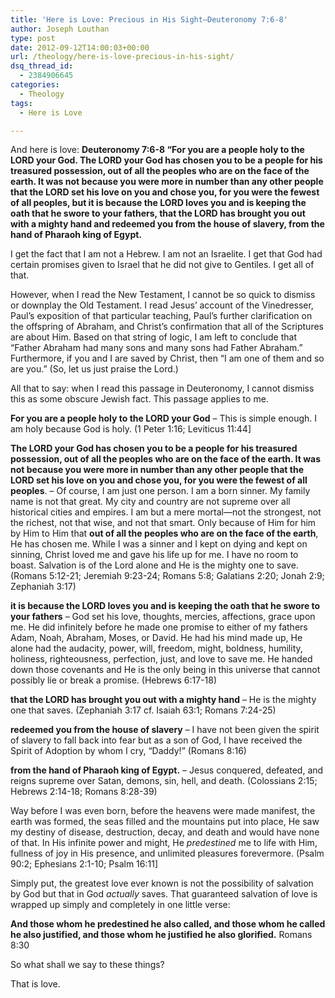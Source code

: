 ```yaml
---
title: 'Here is Love: Precious in His Sight—Deuteronomy 7:6-8'
author: Joseph Louthan
type: post
date: 2012-09-12T14:00:03+00:00
url: /theology/here-is-love-precious-in-his-sight/
dsq_thread_id:
  - 2384906645
categories:
  - Theology
tags:
  - Here is Love

---
```

And here is love: **Deuteronomy 7:6-8 “For you are a people holy to the LORD your God. The LORD your God has chosen you to be a people for his treasured possession, out of all the peoples who are on the face of the earth. It was not because you were more in number than any other people that the LORD set his love on you and chose you, for you were the fewest of all peoples, but it is because the LORD loves you and is keeping the oath that he swore to your fathers, that the LORD has brought you out with a mighty hand and redeemed you from the house of slavery, from the hand of Pharaoh king of Egypt.**

I get the fact that I am not a Hebrew. I am not an Israelite. I get that God had certain promises given to Israel that he did not give to Gentiles. I get all of that.

However, when I read the New Testament, I cannot be so quick to dismiss or downplay the Old Testament. I read Jesus’ account of the Vinedresser, Paul’s exposition of that particular teaching, Paul’s further clarification on the offspring of Abraham, and Christ’s confirmation that all of the Scriptures are about Him. Based on that string of logic, I am left to conclude that “Father Abraham had many sons and many sons had Father Abraham.” Furthermore, if you and I are saved by Christ, then “I am one of them and so are you.” (So, let us just praise the Lord.)

All that to say: when I read this passage in Deuteronomy, I cannot dismiss this as some obscure Jewish fact. This passage applies to me.

**For you are a people holy to the LORD your God** &#8211; This is simple enough. I am holy because God is holy. (1 Peter 1:16; Leviticus 11:44]

**The LORD your God has chosen you to be a people for his treasured possession, out of all the peoples who are on the face of the earth. It was not because you were more in number than any other people that the LORD set his love on you and chose you, for you were the fewest of all peoples**. &#8211; Of course, I am just one person. I am a born sinner. My family name is not that great. My city and country are not supreme over all historical cities and empires. I am but a mere mortal—not the strongest, not the richest, not that wise, and not that smart. Only because of Him for him by Him to Him that **out of all the peoples who are on the face of the earth**, He has chosen me. While I was a sinner and I kept on dying and kept on sinning, Christ loved me and gave his life up for me. I have no room to boast. Salvation is of the Lord alone and He is the mighty one to save. (Romans 5:12-21; Jeremiah 9:23-24; Romans 5:8; Galatians 2:20; Jonah 2:9; Zephaniah 3:17)

**it is because the LORD loves you and is keeping the oath that he swore to your fathers** – God set his love, thoughts, mercies, affections, grace upon me. He did infinitely before he made one promise to either of my fathers Adam, Noah, Abraham, Moses, or David. He had his mind made up, He alone had the audacity, power, will, freedom, might, boldness, humility, holiness, righteousness, perfection, just, and love to save me. He handed down those covenants and He is the only being in this universe that cannot possibly lie or break a promise. (Hebrews 6:17-18)

**that the LORD has brought you out with a mighty hand** – He is the mighty one that saves. (Zephaniah 3:17 cf. Isaiah 63:1; Romans 7:24-25)

**redeemed you from the house of slavery** – I have not been given the spirit of slavery to fall back into fear but as a son of God, I have received the Spirit of Adoption by whom I cry, “Daddy!” (Romans 8:16)

**from the hand of Pharaoh king of Egypt.** – Jesus conquered, defeated, and reigns supreme over Satan, demons, sin, hell, and death. (Colossians 2:15; Hebrews 2:14-18; Romans 8:28-39)

Way before I was even born, before the heavens were made manifest, the earth was formed, the seas filled and the mountains put into place, He saw my destiny of disease, destruction, decay, and death and would have none of that. In His infinite power and might, He _predestined_ me to life with Him, fullness of joy in His presence, and unlimited pleasures forevermore. (Psalm 90:2; Ephesians 2:1-10; Psalm 16:11]

Simply put, the greatest love ever known is not the possibility of salvation by God but that in God _actually_ saves. That guaranteed salvation of love is wrapped up simply and completely in one little verse:

**And those whom he predestined he also called, and those whom he called he also justified, and those whom he justified he also glorified.** Romans 8:30

So what shall we say to these things?

That is love.